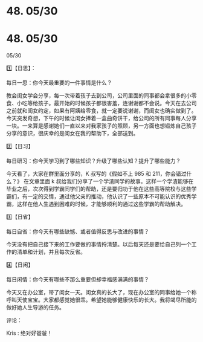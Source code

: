 # 48\. 05/30

# 48\. 05/30

05/30

1️⃣【日思】：

每日一思：你今天最重要的一件事情是什么？

教会闺女学会分享，每一次带着孩子去到公司，公司里面的同事都会拿很多的小零食、小吃等给孩子。最开始的时候孩子都很害羞，连谢谢都不会说。今天在去公司之前就和闺女约定，如果有阿姨给零食，就一定要说谢谢，而闺女也确实做到了。今天突发奇想，下午的时候让闺女捧着一盒曲奇饼干，给公司的所有同事每人分享一块。一来算是感谢她们一直以来对我家孩子的照顾，另一方面也想锻炼自己孩子分享的意识，很庆幸的是闺女在我的帮助下，全部送到。

2️⃣【日习】

每日研习：你今天学习到了哪些知识？升级了哪些认知？提升了哪些能力？

今天看了，大家在群里面分享的，K 叔写的《假如不上 985 和 211，你会错过什么？》 在文章里面 k 叔给我们分享了一个学渣同学的故事。这样一个学渣能够在毕业之后，次次得到学霸同学们的帮助，还是要归功于他在这些高等院校与这些学霸们，有一定的交情，通过他父亲的推动，他认识了一些原本不可能认识的优秀学霸，这样在他人生遇到困难的时候，才能够顺利的通过这些学霸的帮助解决。

3️⃣【日省】

每日自省：你今天有哪些缺憾、或者值得反思与改进的事情？

今天没有把自己接下来的工作要做的事情捋清楚。以后每天还是要给自己列一个工作的清单和计划，并且每次反省。

4️⃣【日闲】

每日闲情：你今天有哪些不那么重要但却幸福感满满的事情？

今天又在办公室，带了闺女一天。闺女真的长大了，现在办公室的同事给她一个称呼叫天使宝宝。大家都感觉她很乖。希望她能够健康快乐的长大。我将竭尽所能的做好她人生导游的任务。

评论：

Kris : 绝对好爸爸！